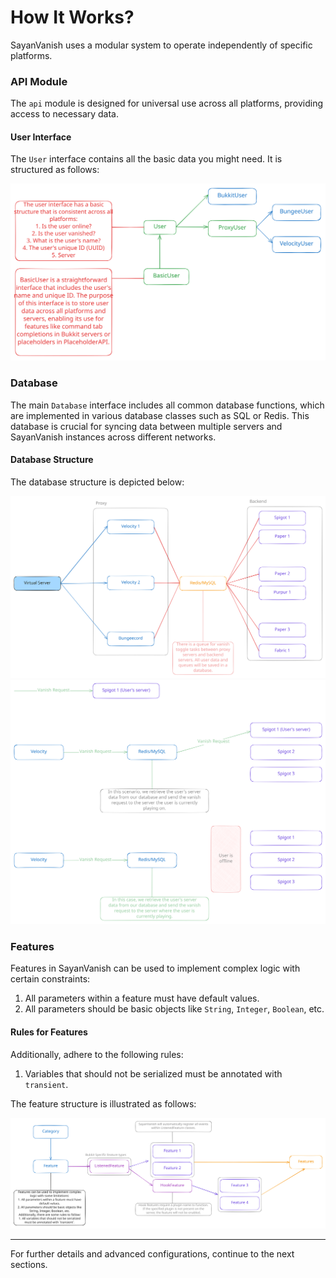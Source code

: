# How It Works?

SayanVanish uses a modular system to operate independently of specific platforms.

### API Module

The `api` module is designed for universal use across all platforms, providing access to necessary data.

#### User Interface

The `User` interface contains all the basic data you might need. It is structured as follows:

<img src="../.gitbook/assets/file.excalidraw.svg" alt="" class="gitbook-drawing">

### Database

The main `Database` interface includes all common database functions, which are implemented in various database classes such as SQL or Redis. This database is crucial for syncing data between multiple servers and SayanVanish instances across different networks.

#### Database Structure

The database structure is depicted below:

<img src="../.gitbook/assets/file.excalidraw (1).svg" alt="" class="gitbook-drawing">

<img src="../.gitbook/assets/file.excalidraw (2).svg" alt="" class="gitbook-drawing">

### Features

Features in SayanVanish can be used to implement complex logic with certain constraints:

1. All parameters within a feature must have default values.
2. All parameters should be basic objects like `String`, `Integer`, `Boolean`, etc.

#### Rules for Features

Additionally, adhere to the following rules:

1. Variables that should not be serialized must be annotated with `transient`.

The feature structure is illustrated as follows:

<img src="../.gitbook/assets/file.excalidraw (3).svg" alt="" class="gitbook-drawing">

***

For further details and advanced configurations, continue to the next sections.
